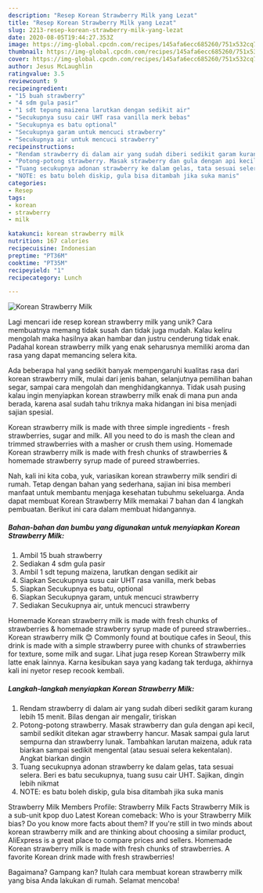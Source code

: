 ```yaml
---
description: "Resep Korean Strawberry Milk yang Lezat"
title: "Resep Korean Strawberry Milk yang Lezat"
slug: 2213-resep-korean-strawberry-milk-yang-lezat
date: 2020-08-05T19:44:27.353Z
image: https://img-global.cpcdn.com/recipes/145afa6ecc685260/751x532cq70/korean-strawberry-milk-foto-resep-utama.jpg
thumbnail: https://img-global.cpcdn.com/recipes/145afa6ecc685260/751x532cq70/korean-strawberry-milk-foto-resep-utama.jpg
cover: https://img-global.cpcdn.com/recipes/145afa6ecc685260/751x532cq70/korean-strawberry-milk-foto-resep-utama.jpg
author: Jesus McLaughlin
ratingvalue: 3.5
reviewcount: 9
recipeingredient:
- "15 buah strawberry"
- "4 sdm gula pasir"
- "1 sdt tepung maizena larutkan dengan sedikit air"
- "Secukupnya susu cair UHT rasa vanilla merk bebas"
- "Secukupnya es batu optional"
- "Secukupnya garam untuk mencuci strawberry"
- "Secukupnya air untuk mencuci strawberry"
recipeinstructions:
- "Rendam strawberry di dalam air yang sudah diberi sedikit garam kurang lebih 15 menit. Bilas dengan air mengalir, tiriskan"
- "Potong-potong strawberry. Masak strawberry dan gula dengan api kecil, sambil sedikit ditekan agar strawberry hancur. Masak sampai gula larut sempurna dan strawberry lunak. Tambahkan larutan maizena, aduk rata biarkan sampai sedikit mengental (atau sesuai selera kekentalan). Angkat biarkan dingin"
- "Tuang secukupnya adonan strawberry ke dalam gelas, tata sesuai selera. Beri es batu secukupnya, tuang susu cair UHT. Sajikan, dingin lebih nikmat"
- "NOTE: es batu boleh diskip, gula bisa ditambah jika suka manis"
categories:
- Resep
tags:
- korean
- strawberry
- milk

katakunci: korean strawberry milk 
nutrition: 167 calories
recipecuisine: Indonesian
preptime: "PT36M"
cooktime: "PT35M"
recipeyield: "1"
recipecategory: Lunch

---
```



![Korean Strawberry Milk](https://img-global.cpcdn.com/recipes/145afa6ecc685260/751x532cq70/korean-strawberry-milk-foto-resep-utama.jpg)

Lagi mencari ide resep korean strawberry milk yang unik? Cara membuatnya memang tidak susah dan tidak juga mudah. Kalau keliru mengolah maka hasilnya akan hambar dan justru cenderung tidak enak. Padahal korean strawberry milk yang enak seharusnya memiliki aroma dan rasa yang dapat memancing selera kita.

Ada beberapa hal yang sedikit banyak mempengaruhi kualitas rasa dari korean strawberry milk, mulai dari jenis bahan, selanjutnya pemilihan bahan segar, sampai cara mengolah dan menghidangkannya. Tidak usah pusing kalau ingin menyiapkan korean strawberry milk enak di mana pun anda berada, karena asal sudah tahu triknya maka hidangan ini bisa menjadi sajian spesial.

Korean strawberry milk is made with three simple ingredients - fresh strawberries, sugar and milk. All you need to do is mash the clean and trimmed strawberries with a masher or crush them using. Homemade Korean strawberry milk is made with fresh chunks of strawberries &amp; homemade strawberry syrup made of pureed strawberries.


Nah, kali ini kita coba, yuk, variasikan korean strawberry milk sendiri di rumah. Tetap dengan bahan yang sederhana, sajian ini bisa memberi manfaat untuk membantu menjaga kesehatan tubuhmu sekeluarga. Anda dapat membuat Korean Strawberry Milk memakai 7 bahan dan 4 langkah pembuatan. Berikut ini cara dalam membuat hidangannya.

<!--inarticleads1-->

##### Bahan-bahan dan bumbu yang digunakan untuk menyiapkan Korean Strawberry Milk:

1. Ambil 15 buah strawberry
1. Sediakan 4 sdm gula pasir
1. Ambil 1 sdt tepung maizena, larutkan dengan sedikit air
1. Siapkan Secukupnya susu cair UHT rasa vanilla, merk bebas
1. Siapkan Secukupnya es batu, optional
1. Siapkan Secukupnya garam, untuk mencuci strawberry
1. Sediakan Secukupnya air, untuk mencuci strawberry


Homemade Korean strawberry milk is made with fresh chunks of strawberries &amp; homemade strawberry syrup made of pureed strawberries.. Korean strawberry milk 😊 Commonly found at boutique cafes in Seoul, this drink is made with a simple strawberry puree with chunks of strawberries for texture, some milk and sugar. Lihat juga resep Korean Strawberry milk latte enak lainnya. Karna kesibukan saya yang kadang tak terduga, akhirnya kali ini nyetor resep recook kembali. 

<!--inarticleads2-->

##### Langkah-langkah menyiapkan Korean Strawberry Milk:

1. Rendam strawberry di dalam air yang sudah diberi sedikit garam kurang lebih 15 menit. Bilas dengan air mengalir, tiriskan
1. Potong-potong strawberry. Masak strawberry dan gula dengan api kecil, sambil sedikit ditekan agar strawberry hancur. Masak sampai gula larut sempurna dan strawberry lunak. Tambahkan larutan maizena, aduk rata biarkan sampai sedikit mengental (atau sesuai selera kekentalan). Angkat biarkan dingin
1. Tuang secukupnya adonan strawberry ke dalam gelas, tata sesuai selera. Beri es batu secukupnya, tuang susu cair UHT. Sajikan, dingin lebih nikmat
1. NOTE: es batu boleh diskip, gula bisa ditambah jika suka manis


Strawberry Milk Members Profile: Strawberry Milk Facts Strawberry Milk is a sub-unit kpop duo Latest Korean comeback: Who is your Strawberry Milk bias? Do you know more facts about them? If you&#39;re still in two minds about korean strawberry milk and are thinking about choosing a similar product, AliExpress is a great place to compare prices and sellers. Homemade Korean strawberry milk is made with fresh chunks of strawberries. A favorite Korean drink made with fresh strawberries! 

Bagaimana? Gampang kan? Itulah cara membuat korean strawberry milk yang bisa Anda lakukan di rumah. Selamat mencoba!
